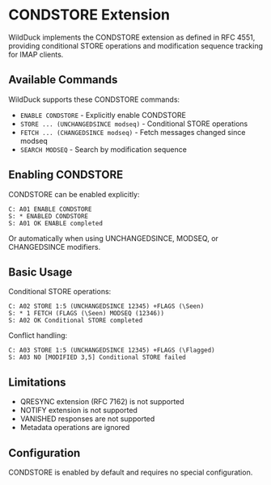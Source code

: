 # CONDSTORE Extension

WildDuck implements the CONDSTORE extension as defined in RFC 4551, providing conditional STORE operations and modification sequence tracking for IMAP clients.

## Available Commands

WildDuck supports these CONDSTORE commands:
- `ENABLE CONDSTORE` - Explicitly enable CONDSTORE
- `STORE ... (UNCHANGEDSINCE modseq)` - Conditional STORE operations
- `FETCH ... (CHANGEDSINCE modseq)` - Fetch messages changed since modseq
- `SEARCH MODSEQ` - Search by modification sequence

## Enabling CONDSTORE

CONDSTORE can be enabled explicitly:
```
C: A01 ENABLE CONDSTORE
S: * ENABLED CONDSTORE
S: A01 OK ENABLE completed
```

Or automatically when using UNCHANGEDSINCE, MODSEQ, or CHANGEDSINCE modifiers.

## Basic Usage

Conditional STORE operations:
```
C: A02 STORE 1:5 (UNCHANGEDSINCE 12345) +FLAGS (\Seen)
S: * 1 FETCH (FLAGS (\Seen) MODSEQ (12346))
S: A02 OK Conditional STORE completed
```

Conflict handling:
```
C: A03 STORE 1:5 (UNCHANGEDSINCE 12345) +FLAGS (\Flagged)
S: A03 NO [MODIFIED 3,5] Conditional STORE failed
```

## Limitations

- QRESYNC extension (RFC 7162) is not supported
- NOTIFY extension is not supported
- VANISHED responses are not supported
- Metadata operations are ignored

## Configuration

CONDSTORE is enabled by default and requires no special configuration.

